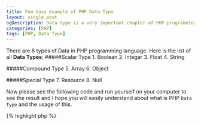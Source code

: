 ```yaml
---
title: Few easy example of PHP Data Type
layout: single_post
ogDescription: Data type is a very important chapter of PHP programming language. Learn PHP Data Type by seeing few example from this post.
categories: [PHP]
tags: [PHP, Data Type]
---
```


There are 8 types of Data in PHP programming language. Here is the list of all **Data Types**&#58;
#####Scalar Type
	1.	Boolean
	2.	Integar
	3.	Float
	4.	String

#####Compound Type
	5.	Array
	6.	Object

#####Special Type
	7.	Resource
	8.	Null

Now please see the following code and run yourself on your computer to see the result and I hope you will easily understand about what is PHP `Data Type` and the usage of this.

{% highlight php %}
<?php
/**
 *  @Author: G. M. Shaharia Azam
 *  @URL: http://www.shahariaazam.com
 *  @Description: Few example of PHP Data Type
 */

/*  delcare few variable to check their data type */
$intVar = 10;   //Integar variable

$floatVar = 2.49;   //Float type aka Double

$stringVar = "There are 8 data types in PHP";   // String

$arrayVar = array(
    'Boolean', 
    'Integar', 
    'Float aka Double',
    'String', 'Array',
    'Object',
    'Resource',
    'Null'
);  // Array type

$booleanVar = true; // Boolean type

// Make an empty class to check object type
class obj{

}

$objectVar = new obj();

// To check resource type
$resource = mysql_connect();

// Null value
$nullVar = null;

// output the data type of each variable
echo gettype($intVar);
echo "\n";
echo gettype($floatVar);
echo "\n";
echo  gettype($stringVar);
echo "\n";
echo gettype($arrayVar);
echo "\n";
echo gettype($booleanVar);
echo "\n";
echo gettype($objectVar);
echo "\n";
echo gettype($resource);
echo "\n";
echo gettype($nullVar);
echo "\n";
{% endhighlight %}

Write down your comments if you face any problem regarding PHP Data Type. Happy PHP-ing.